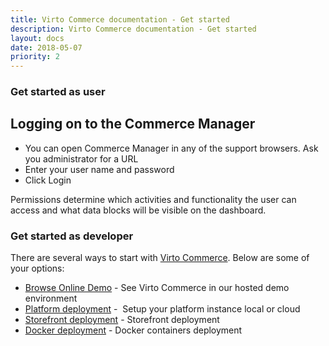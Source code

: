 ```yaml
---
title: Virto Commerce documentation - Get started
description: Virto Commerce documentation - Get started
layout: docs
date: 2018-05-07
priority: 2
---
```


### Get started as user
## Logging on to the Commerce Manager

* You can open Commerce Manager in any of the support browsers. Ask you administrator for a URL
* Enter your user name and password
* Click Login

Permissions determine which activities and functionality the user can access and what data blocks will be visible on the dashboard.

### Get started as developer

There are several ways to start with <a class="crosslink" href="https://virtocommerce.com/b2b-ecommerce-platform" target="_blank">Virto Commerce</a>. Below are some of your options:

* [Browse Online Demo](try-now/online-demo) - See Virto Commerce in our hosted demo environment
* [Platform deployment](docs/vc2devguide/deployment/platform-deployment/source-code-getting-started) -  Setup your platform instance local or cloud
* [Storefront deployment](docs/vc2devguide/deployment/storefront-deployment) - Storefront deployment
* [Docker deployment](https://github.com/VirtoCommerce/vc-docker) - Docker containers deployment
